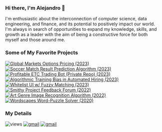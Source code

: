 <!--
**AAWorks/AAWorks** is a ✨ _special_ ✨ repository because its `README.md` (this file) appears on your GitHub profile.

Here are some ideas to get you started:

- 🔭 I’m currently working on ...
- 🌱 I’m currently learning ...
- 👯 I’m looking to collaborate on ...
- 🤔 I’m looking for help with ...
- 💬 Ask me about ...
- 📫 How to reach me: ...
- 😄 Pronouns: ...
- ⚡ Fun fact: ...
-->


### Hi there, I'm Alejandro 👋
I'm enthusiastic about the interconnection of computer science, data engineering, and finance, and its potential to positively impact our world. I'm always in search of opportunities to expand my knowledge, skills, and growth as a leader with the aim of being a constructive force for both myself and those around me.
<br>

### Some of My Favorite Projects
[![Global Markets Options Pricing (2023)](https://img.shields.io/static/v1?label=&message=Global%20Markets%20Options%20Pricing%20(2023)&color=blue&style=flat&logo=&logoColor=white)](https://github.com/AAWorks/options-pricing)<br>
[![Soccer Match Result Prediction Algorithm (2023)](https://img.shields.io/static/v1?label=&message=Soccer%20Match%20Result%20Prediction%20Algorithm%20(2023)&color=green&style=flat&logo=&logoColor=white)](https://github.com/AAWorks/sop-bot)<br>
[![Profitable ETC Trading Bot (Private Repo) (2023)](https://img.shields.io/static/v1?label=&message=Profitable%20ETC%20Trading%20Bot%20(2023)&color=blue&style=flat&logo=&logoColor=white)](https://github.com/AAWorks)<br>
[![Algorithmic Training Bias in Automated Hiring (2023)](https://img.shields.io/static/v1?label=&message=Algorithmic%20Training%20Bias%20in%20Automated%20Hiring%20(2023)&color=FF0000&style=flat&logo=&logoColor=white)](https://aaworks-training-bias-exhibit-app-o9yype.streamlit.app/)<br>
[![Whitelist UI w/ Fuzzy Matching (2023)](https://img.shields.io/static/v1?label=&message=Whitelist%20UI%20with%20Fuzzy%20Matching%20(2023)&color=FF5F1F&style=flat&logo=&logoColor=white)](https://aaworks-whitelist-ui-app-sze5ej.streamlit.app/)<br>
[![Smithy Project Feedback Forum (2022)](https://img.shields.io/static/v1?label=&message=Smithy%20Project%20Reviewal%20Forum%20(2022)&color=5a4ae3&style=flat&logo=&logoColor=white)](http://projectsmithy.com/)<br>
[![Art Genre Image Recognition Algorithm (2022)](https://img.shields.io/static/v1?label=&message=Art%20Genre%20Image%20Recognition%20Algorithm%20(2022)&color=yellow&style=flat&logo=&logoColor=white)](http://github.com/AAWorks/art-style-recognition/)<br>
[![Wordscapes Word-Puzzle Solver (2020)](https://img.shields.io/static/v1?label=&message=Wordscapes%20Word%20Puzzle%20Solver%20(2020)&color=2db539&style=flat&logo=&logoColor=white)](http://moe.stuy.edu/~aalonso20/homepage.html)<br>

### My Details
![views](https://komarev.com/ghpvc/?username=aaworks&style=flat&color=blueviolet)
[![gmail](https://img.shields.io/static/v1?label=&message=axalonso12@gmail.com&color=D44638&style=flat&logo=gmail&logoColor=white)](https://mail.google.com/mail/?view=cm&fs=1&to=axalonso12@gmail.com)
[![gmail](https://img.shields.io/static/v1?label=&message=aalonso20@uchicago.edu&color=D44638&style=flat&logo=gmail&logoColor=white)](https://mail.google.com/mail/?view=cm&fs=1&to=aalonso20@uchicago.edu)
